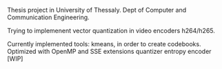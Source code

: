 Thesis project in University of Thessaly.
Dept of Computer and Communication Engineering.

Trying to implemenent vector quantization in video encoders h264/h265.

Currently implemented tools:
	kmeans, in order to create codebooks. Optimized with OpenMP and SSE extensions
	quantizer
	entropy encoder [WIP]
	
